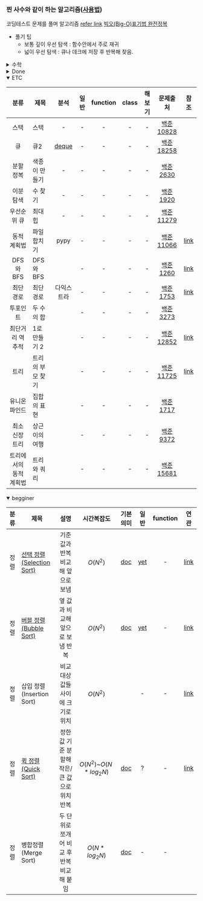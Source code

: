 ### 찐 사수와 같이 하는 알고리즘([사용법](./refer/README.md))
코딩테스트 문제를 풀며 알고리즘  [refer link](https://youtube.com/playlist?list=PLRx0vPvlEmdDHxCvAQS1_6XV4deOwfVrz)
[빅오(Big-O)표기법 완전정복](https://youtu.be/6Iq5iMCVsXA)

+ 풀기 팁
    + 보통 깊이 우선 탐색 : 함수안에서 주로 재귀
    + 넓이 우선 탐색 : 큐나 데크에 저장 후 반복해 찾음.

<details>
<summary>수학</summary>

| 분류 | 제목 | 분석 | 일반 | function | class | 해보기| 문제출처 | 참조 |
| :---: | --- | :---: | :---: | :---: | :---: | :---: | :---: |:---: |
|수학|팩토리얼| :---: | :---: | :---: | :---: | :---: | :---: |[감마함수](https://youtu.be/v0wOBDOuQX8)|
|수학|최소 거리 횟수|[link](./analysis/baekjoon_2292_analysis.txt)|[py](./python/baekjoon_2292_flat.py)|-|-|-|[백준 2292](https://www.acmicpc.net/problem/2292)|-|
|수학|행렬 속 분수 찾기|[link](./analysis/baekjoon_1193_analysis.txt)|[py](./python/baekjoon_1193_flat.py)|-|-|-|[백준 1193](https://www.acmicpc.net/problem/1193)|[link](https://coder38611.tistory.com/61)|
|수학|최소 배달 봉지|[link](./analysis/baekjoon_2839_analysis.txt)|[py](./python/baekjoon_2839_flat.py)|-|-|-|[백준 2839](https://www.acmicpc.net/problem/2839)|-|
|수학|소수찾기||[py](https://www.acmicpc.net/source/39865962)|-|-|-|[백준 1978](https://www.acmicpc.net/problem/1978)||
|수학|구간 소수 찾기||[py](https://www.acmicpc.net/source/39910686)|-|-|-|[백준 2581](https://www.acmicpc.net/problem/2581)||
|수학|에라토스테네스의 체||[py](https://www.acmicpc.net/source/39961586)|-|-|-|[백준 11653](https://www.acmicpc.net/problem/11653)|[link](https://youtu.be/5ypkoEgFdH8)|
</details>

<details >
<summary>Done</summary>

| 분류 | 제목 | 분석 | 일반 | function | class | 해보기| 문제출처 | 참조 |
| :---: | --- | :---: | :---: | :---: | :---: | :---: | :---: |:---: |
|이진트리|6÷2(1+2)?중위표기법|||-|-|-||[link](https://youtu.be/3doWeqpD5gk)|
|완전탐색|변경 블랙잭|[link](./analysis/baekjoon_2798_analysis.txt)|[py](./python/baekjoon_2798_flat.py)|-|-|-|[백준 2798](https://www.acmicpc.net/problem/2798)|-|
|DFS|백트래킹|-|-|[py](./python/baekjoon_15649_function.py)|-|-|[백준 15649](https://www.acmicpc.net/problem/15649)|[link](https://velog.io/@yusuk6185/%EB%B0%B1%EC%A4%80-15649-N%EA%B3%BC-M-1-%ED%8C%8C%EC%9D%B4%EC%8D%AC-with-%EB%B0%B1%ED%8A%B8%EB%9E%98%ED%82%B9)| 
|선택정렬|수 정렬하기|[link](./analysis/baekjoon_2750_analysis.txt)|[py](./python/baekjoon_2750_flat.py)|-|-|-|[백준 2750](https://www.acmicpc.net/problem/2750)|-|
|병합정렬|수 정렬하기|||[py](./python/baekjoon_2751_function.py)|-|-|[백준 2751](https://www.acmicpc.net/problem/2751)|[link](https://eunhee-programming.tistory.com/105)|
|?|중복 수 정렬하기|-|[py](./python/baekjoon_10989_flat.py)|-|-|-|[백준 10989](https://www.acmicpc.net/problem/10989)|| 
|위상정렬|임계경로|||-|-|-|[백준 10989](https://www.acmicpc.net/problem/1948)|[youtube](https://youtu.be/WR5U_oWwf54)|
|위상정렬||||-|-|-||[youtube](https://youtu.be/qzfeVeajuyc)|
|타잔SCC정렬||||-|-|-||[youtube](https://youtu.be/H_Cg3-rv7RU)||
|통계|통계 수치 구하기|[link](./analysis/baekjoon_2108_analysis.txt)||-|-|-|[백준 2108](https://www.acmicpc.net/problem/2108)|[link](https://velog.io/@jaenny/%EB%B0%B1%EC%A4%80-2108-%ED%86%B5%EA%B3%84%ED%95%99-Python%ED%8C%8C%EC%9D%B4%EC%8D%AC)| 
|다이나믹 프로그래밍|피보나치 함수|[py](https://www.acmicpc.net/source/40047040)|-|-|-|-|[백준 1003](https://www.acmicpc.net/problem/1003)|[link](https://myjamong.tistory.com/303?category=898047)| 
|다이나믹 프로그래밍|2×n 타일링|-|-|-|-|-|[백준 11726](https://www.acmicpc.net/problem/11726)|[link](https://wook-2124.tistory.com/455)| 
|그리디|잔돈 주기|-|[py](./python/baekjoon_11047_flat.py)|-|-|-|[백준 11047](https://www.acmicpc.net/problem/11047)|[link](https://puleugo.tistory.com/20)| 
|정수론 및 조합론|배수와 약수|-|-|-|-|-|[백준 5086](https://www.acmicpc.net/problem/5086)|| 
</details>

<details open>
<summary>ETC</summary>

| 분류 | 제목 | 분석 | 일반 | function | class | 해보기| 문제출처 | 참조 |
| :---: | --- | :---: | :---: | :---: | :---: | :---: | :---: |:---: |
|스택|스택|-|-|-|-|-|[백준 10828](https://www.acmicpc.net/problem/10828)|| 
|큐|큐2|[deque](https://docs.python.org/3/library/collections.html#collections.deque)|-|-|-|-|[백준 18258](https://www.acmicpc.net/problem/18258)|| 
|분할 정복|색종이 만들기|-|-|-|-|-|[백준 2630](https://www.acmicpc.net/problem/2630)|| 
|이분 탐색|수 찾기|-|-|-|-|-|[백준 1920](https://www.acmicpc.net/problem/1920)|| 
|우선순위 큐|최대 힙|-|-|-|-|-|[백준 11279](https://www.acmicpc.net/problem/11279)||
|동적 계획법|파일 합치기|pypy|-|-|-|-|[백준 11066](https://www.acmicpc.net/problem/11066)|[link](https://suri78.tistory.com/15)|
|DFS와 BFS|DFS와 BFS||-|-|-|-|[백준 1260](https://www.acmicpc.net/problem/1260)|[link](https://velog.io/@hamfan524/%EB%B0%B1%EC%A4%80-1260%EB%B2%88-Python-%ED%8C%8C%EC%9D%B4%EC%8D%AC)|
|최단 경로|최단 경로|다익스트라|-|-|-|-|[백준 1753](https://www.acmicpc.net/problem/1753)|[link](https://my-coding-notes.tistory.com/200)|
|투포인트|두 수의 합||-|-|-|-|[백준 3273](https://www.acmicpc.net/problem/3273)||
|최단거리 역추적|1로 만들기 2||-|-|-|-|[백준 12852](https://www.acmicpc.net/problem/12852)|[link](https://claude-u.tistory.com/349)|
|트리|트리의 부모 찾기||-|-|-|-|[백준 11725](https://www.acmicpc.net/problem/11725)|[link](https://yanoo.tistory.com/52)|
|유니온 파인드|집합의 표현||-|-|-|-|[백준 1717](https://www.acmicpc.net/problem/1717)||
|최소 신장 트리|상근이의 여행||-|-|-|-|[백준 9372](https://www.acmicpc.net/problem/9372)||
|트리에서의 동적 계획법|트리와 쿼리||-|-|-|-|[백준 15681](https://www.acmicpc.net/problem/15681)||

</details>
 
<details open>
<summary>begginer</summary>

| 분류 | 제목 | 설명 | 시간복잡도 | 기본의미 | 일반 | function | 연관 |
| :---: | --- | :---: | :---: | :---: | :---: | :---: | :---: |
|정렬|[선택 정렬(Selection Sort)](https://youtu.be/8ZiSzteFRYc)|기준 값과 반복 비교해 앞으로 보냄|$O(N^2)$|[doc](https://docs.google.com/spreadsheets/d/18TZ_dfJ_MY6-XAnB3lV5-C2skDgVgrPZkPTDCbKVpF4/edit#gid=0)|[yet](https://www.acmicpc.net/problem/2750)|-|[link](https://youtu.be/V_RcpaHcULM)| 
|정렬|[버블 정렬(Bubble Sort)](https://youtu.be/EZN0Irp2aPs)|옆 값과 비교해 앞으로 보냄 반복|$O(N^2)$|[doc](https://docs.google.com/spreadsheets/d/18TZ_dfJ_MY6-XAnB3lV5-C2skDgVgrPZkPTDCbKVpF4/edit#gid=2018194806)|[yet](https://www.acmicpc.net/problem/2752)|-|[link](https://youtu.be/V_RcpaHcULM)| 
|정렬|삽입 정렬(Insertion Sort)|비교 대상 값들 사이에 크기로 위치|$O(N^2)$||-|-|[link](https://youtu.be/16I9Z7bS1iM)| 
|정렬|[퀵 정렬(Quick Sort)](https://youtu.be/7BDzle2n47c)|정한 값 기준 분할해 작은/큰 값으로 위치 반복|$O(N^2)$~$O(N*log_2N)$|[doc](https://docs.google.com/spreadsheets/d/18TZ_dfJ_MY6-XAnB3lV5-C2skDgVgrPZkPTDCbKVpF4/edit#gid=730421551)|?|-|[link](https://youtu.be/V_RcpaHcULM)| 
|정렬|병합정렬(Merge Sort)|두 단위로 쪼개어 비교 후 반복 비교해 붙임|$O(N*log_2N)$|[doc](https://docs.google.com/spreadsheets/d/18TZ_dfJ_MY6-XAnB3lV5-C2skDgVgrPZkPTDCbKVpF4/edit#gid=1410825905)|-|-|| 
</details>
